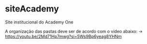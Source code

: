 # siteAcademy
 Site institucional do Academy One

 A organização das pastas deve ser de acordo com o vídeo abaixo: 
 -> https://youtu.be/2Md71Hp7mwg?si=5Ws9Bp6yeag8YHNm
